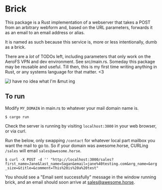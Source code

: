 # Brick

This package is a Rust implementation of a webserver that takes a POST from an arbitrary webform and, based on the URL parameters, forwards it as an email to an email address or alias.

It is named as such because this service is, more or less intentionally, dumb as a brick.

There are a *lot* of TODOs left, including parameters that only work on the AeroFS VPN and dev environment. See src/main.rs. Someday this package may be reusable and useful. Till then, this is my first time writing anything in Rust, or any systems language for that matter. <3

![I have no idea what I'm &mut ing](https://i.imgur.com/wGjc785.jpg)

## To run

Modify `MY_DOMAIN` in main.rs to whatever your mail domain name is.

```$ cargo run```

Check the server is running by visiting `localhost:3000` in your web browser, or via curl.

Run the below, only swapping `/contact` for whatever local part mailbox you want the mail to go to. So if your domain was awesome.horse, CURLing `/sales` will email `sales@awesome.horse`.

```$ curl -X POST -d '' "http://localhost:3000/sales?first_name=Jane&last_name=Sagan&email=jane%40testing.com&org_name=&org_size=&title=&comment=This%20is%20a%20test"```

You should see a "Email sent successfully" message in the window running brick, and an email should soon arrive at sales@awesome.horse.
